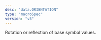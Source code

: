 ```yaml
---
desc: "data.ORIENTATION"
type: "macroSpec"
version: "v3"
---
```


Rotation or reflection of base symbol values.